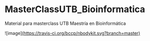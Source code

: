 # MasterClassUTB_Bioinformatica
Material para masterclass UTB Maestría en Bioinformática

![image][(https://travis-ci.org/bccp/nbodykit.svg?branch=master)](https://travis-ci.org/bccp/nbodykit)
